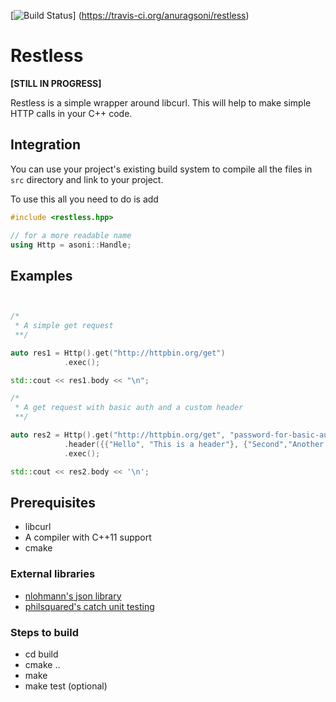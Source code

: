 [![Build Status](https://travis-ci.org/anuragsoni/restless.svg?branch=master)] (https://travis-ci.org/anuragsoni/restless)

# Restless
**[STILL IN PROGRESS]**

Restless is a simple wrapper around libcurl.
This will help to make simple HTTP calls in your C++
code.


## Integration

You can use your project's existing build system to compile
all the files in `src` directory and link to your project.

To use this all you need to do is add

```cpp
#include <restless.hpp>

// for a more readable name
using Http = asoni::Handle;
```

## Examples

```cpp


/*
 * A simple get request
 **/

auto res1 = Http().get("http://httpbin.org/get")
            .exec();

std::cout << res1.body << "\n";

/*
 * A get request with basic auth and a custom header
 **/

auto res2 = Http().get("http://httpbin.org/get", "password-for-basic-auth")
            .header({{"Hello", "This is a header"}, {"Second","Another header"}})
            .exec();

std::cout << res2.body << '\n';

```


## Prerequisites
* libcurl
* A compiler with C++11 support
* cmake

### External libraries
* [nlohmann's json library](https://github.com/nlohmann/json)
* [philsquared's catch unit testing](https://github.com/philsquared/Catch)

### Steps to build
* cd build
* cmake ..
* make
* make test (optional)
